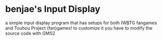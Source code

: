 # benjae's Input Display
a simple input display program that has setups for both IWBTG fangames and Touhou Project (fan)games!
to customize it you have to modify the source code with GMS2
